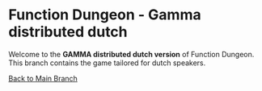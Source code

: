 # Function Dungeon - Gamma distributed dutch

Welcome to the **GAMMA distributed dutch version** of Function Dungeon. This branch contains the game tailored for dutch speakers.

[Back to Main Branch](https://github.com/smart-education-gamelab/function-dungeon)


